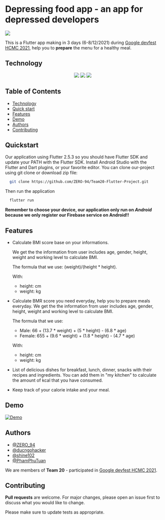 
# Depressing food app - an app for depressed developers

<p align: center>
<img src="https://cdn.discordapp.com/attachments/916163428425564170/917810907051089950/Food_app_icon.png" />
</p>

This is a Flutter app making in 3 days (6-8/12/2021) during [Google devfest HCMC 2021](https://devfesthcm.com/), help you to **prepare** the menu for a healthy meal.

## Technology

<p align='center'>
  <img src="https://img.shields.io/badge/Flutter-02569B?style=for-the-badge&logo=flutter&logoColor=white" />
  <img src="https://img.shields.io/badge/firebase-ffca28?style=for-the-badge&logo=firebase&logoColor=black" />
  <img src="https://img.shields.io/badge/Dart-0175C2?style=for-the-badge&logo=dart&logoColor=white" />
</p>

## Table of Contents

 - [Technology](#technology)
 - [Quick start](#quickstart)
 - [Features](#features)
 - [Demo](#demo)
 - [Authors](#authors)
 - [Contributing](#contributing)

## Quickstart

Our application using Flutter 2.5.3 so you should have Flutter SDK and update your PATH with the Flutter SDK. Install Android Studio with the Flutter and Dart plugins, or your favorite editor.
You can clone our-project using git clone or download zip file:

```bash
  git clone https://github.com/ZERO-94/Team20-Flutter-Project.git
```
Then run the application
```bash
  flutter run
```
**Remember to choose your device, our application only run on _Android_ because we only register our Firebase service on Android!!**

## Features

- Calculate BMI score base on your informations.

    We get the the information from user includes age, gender, height, weight and working level to calculate BMI.
    
    The formula that we use: (weight)/(height * height).

    With: 
     - height: cm
     - weight: kg
- Calculate BMR score you need everyday, help you to prepare meals everyday.
    We get the the information from user includes age, gender, height, weight and working level to calculate BMI.
    
    The formula that we use: 
     - Male: 66 + (13.7 * weight) + (5 * height) - (6.8 * age)
     - Female: 655 + (9.6 * weight) + (1.8 * height) - (4.7 * age)

    With: 
     - height: cm
     - weight: kg
- List of delicious dishes for breakfast, lunch, dinner, snacks with their recipes and ingredients. You can add them in "my kitchen" to calculate the amount of kcal that you have consumed.
- Keep track of your calorie intake and your meal.

## Demo

[![Demo](https://res.cloudinary.com/marcomontalbano/image/upload/v1638930584/video_to_markdown/images/google-drive--1Zn0TneOlYxSvkrWGyguonI7MNtfFnHp4-c05b58ac6eb4c4700831b2b3070cd403.jpg)](https://drive.google.com/file/d/1Zn0TneOlYxSvkrWGyguonI7MNtfFnHp4/view "Demo")

## Authors

- [@ZERO_94](https://github.com/ZERO-94)
- [@ducngohacker](https://github.com/ducngohacker)
- [@shine102](https://github.com/shine102)
- [@PhamPhuTuan](https://github.com/PhamPhuTuan)

We are members of **Team 20** - participated in [Google devfest HCMC 2021](https://devfesthcm.com/).

## Contributing

**Pull requests** are welcome. For major changes, please open an issue first to discuss what you would like to change.

Please make sure to update tests as appropriate.

